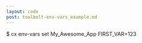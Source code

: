 ```yaml
---
layout: code
post: toolbelt-env-vars_example.md
---
```



$ cx env-vars set My_Awesome_App FIRST_VAR=123
